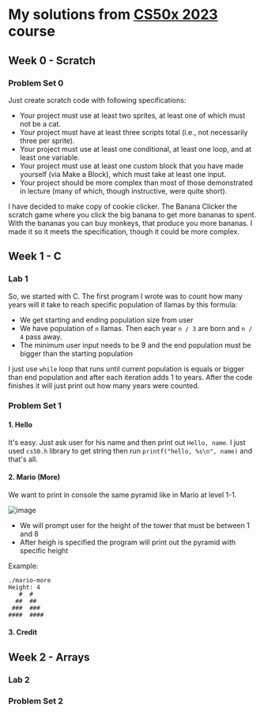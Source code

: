 # My solutions from [CS50x 2023](https://cs50.harvard.edu/x/2023/) course

## Week 0 - Scratch
### Problem Set 0
Just create scratch code with following specifications:
- Your project must use at least two sprites, at least one of which must not be a cat.
- Your project must have at least three scripts total (i.e., not necessarily three per sprite).
- Your project must use at least one conditional, at least one loop, and at least one variable.
- Your project must use at least one custom block that you have made yourself (via Make a Block), which must take at least one input.
- Your project should be more complex than most of those demonstrated in lecture (many of which, though instructive, were quite short).

I have decided to make copy of cookie clicker. The Banana Clicker the scratch game where you click the big banana to get more bananas to spent. With the bananas you can buy monkeys, that produce you more bananas. I made it so it meets the specification, though it could be more complex.


## Week 1 - C
### Lab 1
So, we started with C. The first program I wrote was to count how many years will it take to reach specific population of llamas by this formula:
- We get starting and ending population size from user
- We have population of `n` llamas. Then each year `n / 3` are born and `n / 4` pass away.
- The minimum user input needs to be 9 and the end population must be bigger than the starting population

I just use `while` loop that runs until current population is equals or bigger than end population and after each iteration adds 1 to years. After the code finishes it will just print out how many years were counted.

### Problem Set 1
#### 1. Hello
It's easy. Just ask user for his name and then print out `Hello, name`. I just used `cs50.h` library to get string then run `printf("hello, %s\n", name)` and that's all.

#### 2. Mario (More)
We want to print in console the same pyramid like in Mario at level 1-1.

![image](https://user-images.githubusercontent.com/62141573/212833852-acd4725e-99e3-418d-93cc-da2063ccc532.png)
- We will prompt user for the height of the tower that must be between 1 and 8
- After heigh is specified the program will print out the pyramid with specific height

Example:
```
./mario-more
Height: 4
   #  #
  ##  ##
 ###  ###
####  ####
```


#### 3. Credit


## Week 2 - Arrays
### Lab 2
### Problem Set 2
